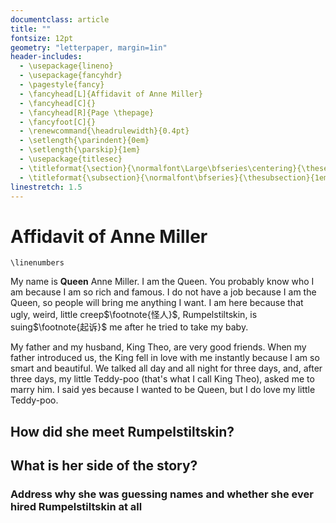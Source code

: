 ```yaml
---
documentclass: article
title: ""
fontsize: 12pt
geometry: "letterpaper, margin=1in"
header-includes:
  - \usepackage{lineno}
  - \usepackage{fancyhdr}
  - \pagestyle{fancy}
  - \fancyhead[L]{Affidavit of Anne Miller}
  - \fancyhead[C]{}
  - \fancyhead[R]{Page \thepage}
  - \fancyfoot[C]{}
  - \renewcommand{\headrulewidth}{0.4pt}
  - \setlength{\parindent}{0em}
  - \setlength{\parskip}{1em}
  - \usepackage{titlesec}
  - \titleformat{\section}{\normalfont\Large\bfseries\centering}{\thesection}{1em}{}
  - \titleformat{\subsection}{\normalfont\bfseries}{\thesubsection}{1em}{}
linestretch: 1.5
---
```

# Affidavit of Anne Miller

```{=latex}
\linenumbers
```

My name is **Queen** Anne Miller. I am the Queen. You probably know who I am because I am so rich and famous. I do not have a job because I am the Queen, so people will bring me anything I want. I am here because that ugly, weird, little creep$\footnote{怪人}$, Rumpelstiltskin, is suing$\footnote{起诉}$ me after he tried to take my baby. 

My father and my husband, King Theo, are very good friends. When my father introduced us, the King fell in love with me instantly because I am so smart and beautiful. We talked all day and all night for three days, and, after three days, my little Teddy-poo (that's what I call King Theo), asked me to marry him. I said yes because I wanted to be Queen, but I do love my little Teddy-poo. 

## How did she meet Rumpelstiltskin?

## What is her side of the story?

### Address why she was guessing names and whether she ever hired Rumpelstiltskin at all

